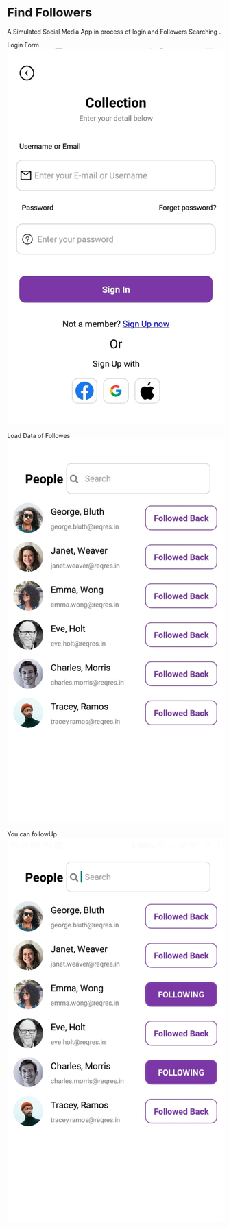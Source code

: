 # Find Followers

A Simulated Social Media App in process of login and Followers Searching .

Login Form
![](src/assets/images/1.jpg)

Load Data of Followes
![](src/assets/images/2.jpg)

You can followUp
![](src/assets/images/3.jpg)
